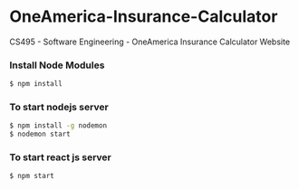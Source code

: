 # OneAmerica-Insurance-Calculator
CS495 - Software Engineering - OneAmerica Insurance Calculator Website


### Install Node Modules
```bash
$ npm install
```
### To start nodejs server
```bash
$ npm install -g nodemon
$ nodemon start
```

### To start react js server
```bash
$ npm start
```